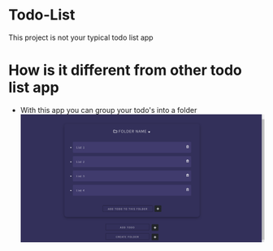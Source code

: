 # Todo-List
This project is not your typical todo list app

# How is it different from other todo list app 

* With this app you can group your todo's into a folder 
![Screenshot](todo.PNG)
